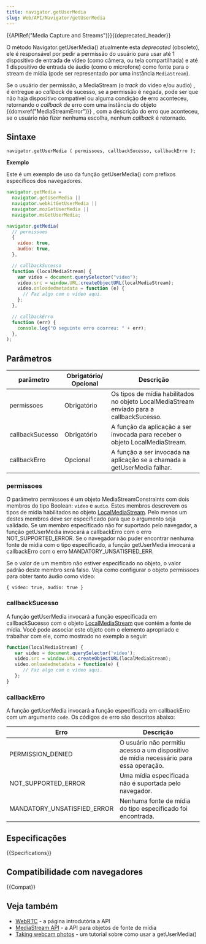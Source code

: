 ```yaml
---
title: navigator.getUserMedia
slug: Web/API/Navigator/getUserMedia
---
```


{{APIRef("Media Capture and Streams")}}{{deprecated_header}}

O método Navigator.getUserMedia() atualmente esta _deprecated_ (obsoleto), ele é responsável por pedir a permissão do usuário para usar até 1 dispositivo de entrada de vídeo (como câmera, ou tela compartilhada) e até 1 dispositivo de entrada de áudio (como o microfone) como fonte para o stream de mídia (pode ser representado por uma instância `MediaStream`).

Se o usuário der permissão, a MediaStream (o _track_ do video e/ou audio) , é entregue ao _callback_ de sucesso, se a permissão é negada, pode ser que não haja dispositivo compatível ou alguma condição de erro aconteceu, retornando o _callback_ de erro com uma instância do objeto {{domxref("MediaStreamError")}} , com a descrição do erro que aconteceu, se o usuário não fizer nenhuma escolha, nenhum _callback_ é retornado.

## Sintaxe

```
navigator.getUserMedia ( permissoes, callbackSucesso, callbackErro );
```

**Exemplo**

Este é um exemplo de uso da função getUserMedia() com prefixos específicos dos navegadores.

```js
navigator.getMedia =
  navigator.getUserMedia ||
  navigator.webkitGetUserMedia ||
  navigator.mozGetUserMedia ||
  navigator.msGetUserMedia;

navigator.getMedia(
  // permissoes
  {
    video: true,
    audio: true,
  },

  // callbackSucesso
  function (localMediaStream) {
    var video = document.querySelector("video");
    video.src = window.URL.createObjectURL(localMediaStream);
    video.onloadedmetadata = function (e) {
      // Faz algo com o vídeo aqui.
    };
  },

  // callbackErro
  function (err) {
    console.log("O seguinte erro ocorreu: " + err);
  },
);
```

## Parâmetros

| parâmetro       | Obrigatório/ Opcional | Descrição                                                                                |
| --------------- | --------------------- | ---------------------------------------------------------------------------------------- |
| permissoes      | Obrigatório           | Os tipos de mídia habilitados no objeto LocalMediaStream enviado para a callbackSucesso. |
| callbackSucesso | Obrigatório           | A função da aplicação a ser invocada para receber o objeto LocalMediaStream.             |
| callbackErro    | Opcional              | A função a ser invocada na aplicação se a chamada a getUserMedia falhar.                 |

### permissoes

O parâmetro permissoes é um objeto MediaStreamConstraints com dois membros do tipo Boolean: `video` e `audio`. Estes membros descrevem os tipos de mídia habilitados no objeto [LocalMediaStream](/pt-BR/docs/WebRTC/MediaStream_API#LocalMediaStream). Pelo menos um destes membros deve ser especificado para que o argumento seja validado. Se um membro especificado não for suportado pelo navegador, a função getUserMedia invocará a callbackErro com o erro NOT_SUPPORTED_ERROR. Se o navegador não puder encontrar nenhuma fonte de mídia com o tipo especificado, a função getUserMedia invocará a callbackErro com o erro MANDATORY_UNSATISFIED_ERR.

Se o valor de um membro não estiver especificado no objeto, o valor padrão deste membro será falso. Veja como configurar o objeto permissoes para obter tanto áudio como vídeo:

```
{ video: true, audio: true }
```

### callbackSucesso

A função getUserMedia invocará a função especificada em callbackSucesso com o objeto [LocalMediaStream](/pt-BR/docs/WebRTC/MediaStream_API#LocalMediaStream) que contém a fonte de mídia. Você pode associar este objeto com o elemento apropriado e trabalhar com ele, como mostrado no exemplo a seguir:

```js
function(localMediaStream) {
   var video = document.querySelector('video');
   video.src = window.URL.createObjectURL(localMediaStream);
   video.onloadedmetadata = function(e) {
      // Faz algo com o vídeo aqui.
   };
}
```

### callbackErro

A função getUserMedia invocará a função especificada em callbackErro com um argumento `code`. Os códigos de erro são descritos abaixo:

| Erro                        | Descrição                                                                              |
| --------------------------- | -------------------------------------------------------------------------------------- |
| PERMISSION_DENIED           | O usuário não permitiu acesso a um dispositivo de mídia necessário para essa operação. |
| NOT_SUPPORTED_ERROR         | Uma mídia especificada não é suportada pelo navegador.                                 |
| MANDATORY_UNSATISFIED_ERROR | Nenhuma fonte de mídia do tipo especificado foi encontrada.                            |

## Especificações

{{Specifications}}

## Compatibilidade com navegadores

{{Compat}}

## Veja também

- [WebRTC](/pt-BR/docs/WebRTC) - a página introdutória a API
- [MediaStream API](/pt-BR/docs/WebRTC/MediaStream_API) - a API para objetos de fonte de mídia
- [Taking webcam photos](/pt-BR/docs/WebRTC/taking_webcam_photos) - um tutorial sobre como usar a getUserMedia()
